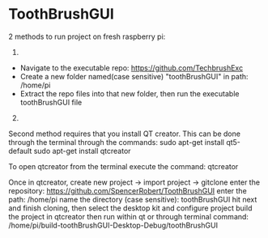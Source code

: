 # ToothBrushGUI

2 methods to run project on fresh raspberry pi:

1. 
- Navigate to the executable repo: https://github.com/TechbrushExc
- Create a new folder named(case sensitive) "toothBrushGUI" in path: /home/pi
- Extract the repo files into that new folder, then run the executable toothBrushGUI file

2.
Second method requires that you install QT creator. This can be done through the terminal through the commands:
sudo apt-get install qt5-default
sudo apt-get install qtcreator

To open qtcreator from the terminal execute the command: 
qtcreator

Once in qtcreator, create new project -> import project -> gitclone
enter the repository: https://github.com/SpencerRobert/ToothBrushGUI
enter the path: /home/pi
name the directory (case sensitive): toothBrushGUI
hit next and finish cloning, then select the desktop kit and configure project
build the project in qtcreator
then run within qt or through terminal command: /home/pi/build-toothBrushGUI-Desktop-Debug/toothBrushGUI

